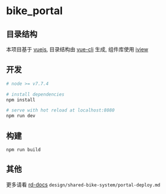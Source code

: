 # bike_portal

## 目录结构  
本项目基于 [vuejs](https://vuejs.org), 目录结构由 [vue-cli](https://github.com/vuejs/vue-cli) 生成, 组件库使用 [iview](https://www.iviewui.com/)

## 开发

``` bash
# node >= v7.7.4

# install dependencies
npm install

# serve with hot reload at localhost:8080
npm run dev
```

## 构建 
```
npm run build

```

## 其他 
更多请看 [rd-docs](https://bitbucket.org/msgbus/rd-docs) `design/shared-bike-system/portal-deploy.md`